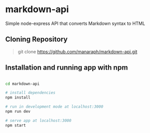 # markdown-api
Simple node-express API that converts Markdown syntax to HTML

## Cloning Repository
> git clone https://github.com/manaraph/markdown-api.git

## Installation and running app with npm
``` bash

cd markdown-api

# install dependencies
npm install 

# run in development mode at localhost:3000
npm run dev

# serve app at localhost:3000
npm start

```